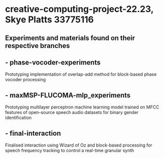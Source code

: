 # creative-computing-project-22.23, Skye Platts 33775116

## Experiments and materials found on their respective branches
## - phase-vocoder-experiments
Prototyping implementation of overlap-add method for block-based phase vocoder processing
## - maxMSP-FLUCOMA-mlp_experiments 
Prototyping multilayer perceptron machine learning model trained on MFCC features of open-source speech audio datasets for binary gender identification
## - final-interaction 
Finalised interaction using Wizard of Oz and block-based processing for speech frequency tracking to control a real-time granular synth
